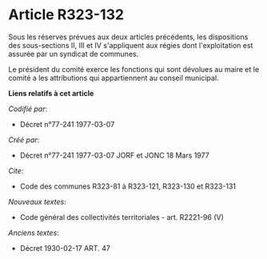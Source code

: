 # Article R323-132

Sous les réserves prévues aux deux articles précédents, les dispositions des sous-sections II, III et IV s'appliquent aux
régies dont l'exploitation est assurée par un syndicat de communes.

Le président du comité exerce les fonctions qui sont dévolues au maire et le comité a les attributions qui appartiennent au
conseil municipal.

**Liens relatifs à cet article**

_Codifié par_:

  - Décret n°77-241 1977-03-07

_Créé par_:

  - Décret n°77-241 1977-03-07 JORF et JONC 18 Mars 1977

_Cite_:

  - Code des communes R323-81 à R323-121, R323-130 et R323-131

_Nouveaux textes_:

  - Code général des collectivités territoriales - art. R2221-96 (V)

_Anciens textes_:

  - Décret  1930-02-17 ART. 47
